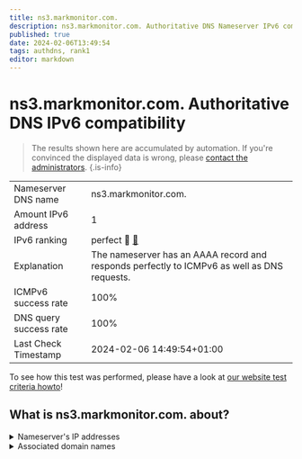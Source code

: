 ```yaml
---
title: ns3.markmonitor.com.
description: ns3.markmonitor.com. Authoritative DNS Nameserver IPv6 compatibility
published: true
date: 2024-02-06T13:49:54
tags: authdns, rank1
editor: markdown
---
```


# ns3.markmonitor.com. Authoritative DNS IPv6 compatibility

> The results shown here are accumulated by automation. If you're convinced the displayed data is wrong, please [contact the administrators](/howto/chat). 
{.is-info}




|   |   |
| - | - |
| Nameserver DNS name | ns3.markmonitor.com.
| Amount IPv6 address | 1
| IPv6 ranking | perfect :1st_place_medal: [🔗](/howto/ranking) |
| Explanation | The nameserver has an AAAA record and responds perfectly to ICMPv6 as well as DNS requests. |
| ICMPv6 success rate | 100%|
| DNS query success rate | 100% |
| Last Check Timestamp | 2024-02-06 14:49:54+01:00 |

To see how this test was performed, please have a look at [our website test criteria howto](/howto/testcriteria/authdns)!


## What is ns3.markmonitor.com. about?




<details>
<summary>Nameserver's IP addresses</summary>

2620:10a:80a9::1

</details>



<details>
<summary>Associated domain names</summary>

www.axa.de

</details>
